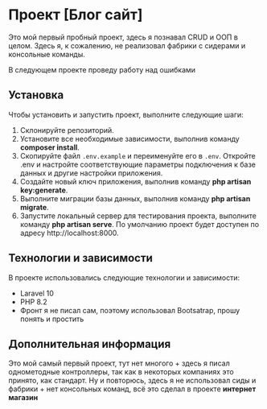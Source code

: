 # Проект [Блог сайт]

Это мой первый пробный проект, здесь я познавал CRUD и ООП в целом. Здесь я, к сожалению, не реализовал фабрики с сидерами и консольные команды.

В следующем проекте проведу работу над ошибками

## Установка

Чтобы установить и запустить проект, выполните следующие шаги:

1. Склонируйте репозиторий.
2. Установите все необходимые зависимости, выполнив команду **composer install**.
3. Скопируйте файл `.env.example` и переименуйте его в `.env`. Откройте .env и настройте соответствующие параметры подключения к базе данных и другие настройки приложения.
4. Создайте новый ключ приложения, выполнив команду **php artisan key:generate**.
5. Выполните миграции базы данных, выполнив команду **php artisan migrate**.
6. Запустите локальный сервер для тестирования проекта, выполните команду **php artisan serve**. По умолчанию проект будет доступен по адресу http://localhost:8000.

## Технологии и зависимости

В проекте использовались следующие технологии и зависимости:

- Laravel 10
- PHP 8.2
- Фронт я не писал сам, поэтому использовал Bootsatrap, прошу понять и простить

## Дополнительная информация

Это мой самый первый проект, тут нет многого + здесь я писал однометодные контроллеры, так как в некоторых компаниях это принято, как стандарт.
Ну и повторюсь, здесь я не использовал сиды и фабрики + нет консольных команд, всё это сделал в проекте **интернет магазин**
